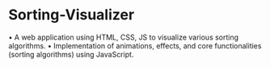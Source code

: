# Sorting-Visualizer
• A web application using HTML, CSS, JS to visualize various sorting algorithms. 
• Implementation of animations, effects, and core functionalities (sorting algorithms) using JavaScript. 
